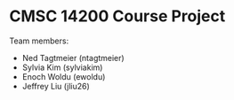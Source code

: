 # CMSC 14200 Course Project

Team members:
- Ned Tagtmeier (ntagtmeier)
- Sylvia Kim (sylviakim)
- Enoch Woldu (ewoldu)
- Jeffrey Liu (jliu26)